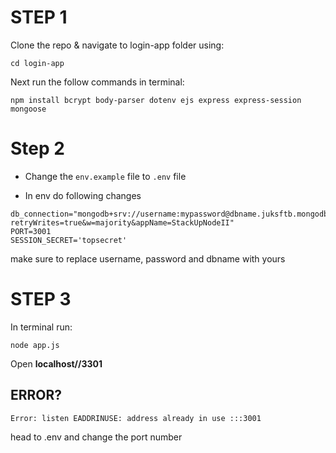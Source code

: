 # STEP 1
Clone the repo & navigate to login-app folder using: 
```
cd login-app
```

Next run the follow commands in terminal:
```
npm install bcrypt body-parser dotenv ejs express express-session mongoose
```

# Step 2
* Change the `env.example` file to `.env` file

* In env do following changes

```
db_connection="mongodb+srv://username:mypassword@dbname.juksftb.mongodb.net/?retryWrites=true&w=majority&appName=StackUpNodeII"
PORT=3001
SESSION_SECRET='topsecret'
```
make sure to replace username, password and dbname with yours

# STEP 3
In terminal run:
```
node app.js
```
Open **localhost//3301**

## ERROR?
`Error: listen EADDRINUSE: address already in use :::3001`

head to .env and change the port number
